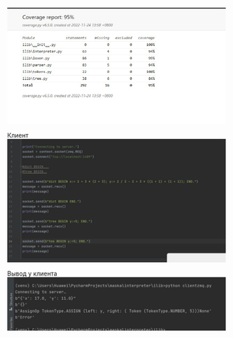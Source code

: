 ![alt text](img/coverage.jpg)

Клиент
![alt text](img/clientIn.jpg)

Вывод у клиента
![alt text](img/clientOut.jpg)

